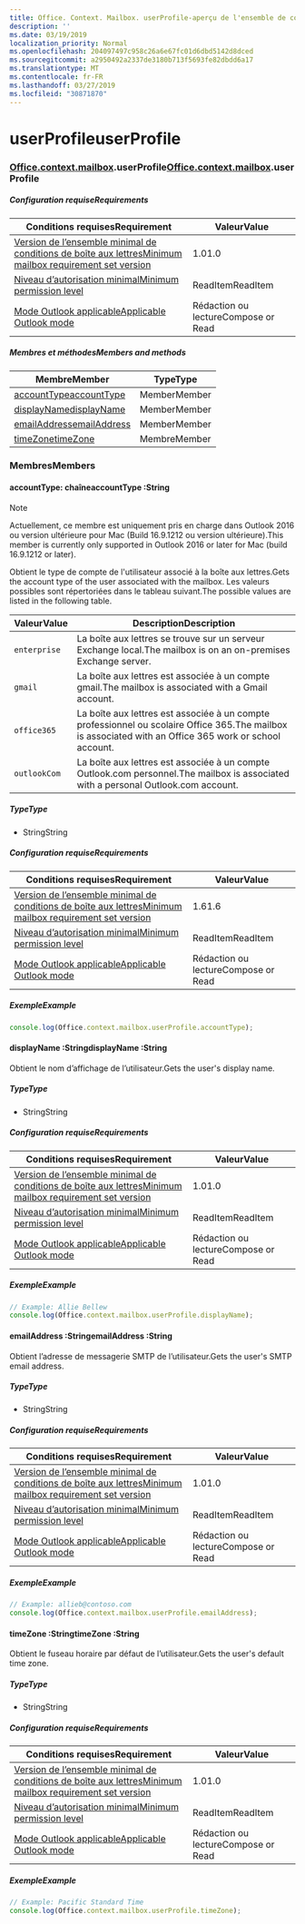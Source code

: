 ```yaml
---
title: Office. Context. Mailbox. userProfile-aperçu de l'ensemble de conditions requises
description: ''
ms.date: 03/19/2019
localization_priority: Normal
ms.openlocfilehash: 204097497c958c26a6e67fc01d6dbd5142d8dced
ms.sourcegitcommit: a2950492a2337de3180b713f5693fe82dbdd6a17
ms.translationtype: MT
ms.contentlocale: fr-FR
ms.lasthandoff: 03/27/2019
ms.locfileid: "30871870"
---
```

# <a name="userprofile"></a><span data-ttu-id="185fd-102">userProfile</span><span class="sxs-lookup"><span data-stu-id="185fd-102">userProfile</span></span>

### <a name="officeofficemdcontextofficecontextmdmailboxofficecontextmailboxmduserprofile"></a><span data-ttu-id="185fd-103">[Office](Office.md)[.context](Office.context.md)[.mailbox](Office.context.mailbox.md).userProfile</span><span class="sxs-lookup"><span data-stu-id="185fd-103">[Office](Office.md)[.context](Office.context.md)[.mailbox](Office.context.mailbox.md).userProfile</span></span>

##### <a name="requirements"></a><span data-ttu-id="185fd-104">Configuration requise</span><span class="sxs-lookup"><span data-stu-id="185fd-104">Requirements</span></span>

|<span data-ttu-id="185fd-105">Conditions requises</span><span class="sxs-lookup"><span data-stu-id="185fd-105">Requirement</span></span>| <span data-ttu-id="185fd-106">Valeur</span><span class="sxs-lookup"><span data-stu-id="185fd-106">Value</span></span>|
|---|---|
|[<span data-ttu-id="185fd-107">Version de l’ensemble minimal de conditions de boîte aux lettres</span><span class="sxs-lookup"><span data-stu-id="185fd-107">Minimum mailbox requirement set version</span></span>](/office/dev/add-ins/reference/requirement-sets/outlook-api-requirement-sets)| <span data-ttu-id="185fd-108">1.0</span><span class="sxs-lookup"><span data-stu-id="185fd-108">1.0</span></span>|
|[<span data-ttu-id="185fd-109">Niveau d’autorisation minimal</span><span class="sxs-lookup"><span data-stu-id="185fd-109">Minimum permission level</span></span>](/outlook/add-ins/understanding-outlook-add-in-permissions)| <span data-ttu-id="185fd-110">ReadItem</span><span class="sxs-lookup"><span data-stu-id="185fd-110">ReadItem</span></span>|
|[<span data-ttu-id="185fd-111">Mode Outlook applicable</span><span class="sxs-lookup"><span data-stu-id="185fd-111">Applicable Outlook mode</span></span>](/outlook/add-ins/#extension-points)| <span data-ttu-id="185fd-112">Rédaction ou lecture</span><span class="sxs-lookup"><span data-stu-id="185fd-112">Compose or Read</span></span>|

##### <a name="members-and-methods"></a><span data-ttu-id="185fd-113">Membres et méthodes</span><span class="sxs-lookup"><span data-stu-id="185fd-113">Members and methods</span></span>

| <span data-ttu-id="185fd-114">Membre</span><span class="sxs-lookup"><span data-stu-id="185fd-114">Member</span></span> | <span data-ttu-id="185fd-115">Type</span><span class="sxs-lookup"><span data-stu-id="185fd-115">Type</span></span> |
|--------|------|
| [<span data-ttu-id="185fd-116">accountType</span><span class="sxs-lookup"><span data-stu-id="185fd-116">accountType</span></span>](#accounttype-string) | <span data-ttu-id="185fd-117">Member</span><span class="sxs-lookup"><span data-stu-id="185fd-117">Member</span></span> |
| [<span data-ttu-id="185fd-118">displayName</span><span class="sxs-lookup"><span data-stu-id="185fd-118">displayName</span></span>](#displayname-string) | <span data-ttu-id="185fd-119">Member</span><span class="sxs-lookup"><span data-stu-id="185fd-119">Member</span></span> |
| [<span data-ttu-id="185fd-120">emailAddress</span><span class="sxs-lookup"><span data-stu-id="185fd-120">emailAddress</span></span>](#emailaddress-string) | <span data-ttu-id="185fd-121">Member</span><span class="sxs-lookup"><span data-stu-id="185fd-121">Member</span></span> |
| [<span data-ttu-id="185fd-122">timeZone</span><span class="sxs-lookup"><span data-stu-id="185fd-122">timeZone</span></span>](#timezone-string) | <span data-ttu-id="185fd-123">Membre</span><span class="sxs-lookup"><span data-stu-id="185fd-123">Member</span></span> |

### <a name="members"></a><span data-ttu-id="185fd-124">Membres</span><span class="sxs-lookup"><span data-stu-id="185fd-124">Members</span></span>

####  <a name="accounttype-string"></a><span data-ttu-id="185fd-125">accountType: chaîne</span><span class="sxs-lookup"><span data-stu-id="185fd-125">accountType :String</span></span>

> [!NOTE]
> <span data-ttu-id="185fd-126">Actuellement, ce membre est uniquement pris en charge dans Outlook 2016 ou version ultérieure pour Mac (Build 16.9.1212 ou version ultérieure).</span><span class="sxs-lookup"><span data-stu-id="185fd-126">This member is currently only supported in Outlook 2016 or later for Mac (build 16.9.1212 or later).</span></span>

<span data-ttu-id="185fd-127">Obtient le type de compte de l'utilisateur associé à la boîte aux lettres.</span><span class="sxs-lookup"><span data-stu-id="185fd-127">Gets the account type of the user associated with the mailbox.</span></span> <span data-ttu-id="185fd-128">Les valeurs possibles sont répertoriées dans le tableau suivant.</span><span class="sxs-lookup"><span data-stu-id="185fd-128">The possible values are listed in the following table.</span></span>

| <span data-ttu-id="185fd-129">Valeur</span><span class="sxs-lookup"><span data-stu-id="185fd-129">Value</span></span> | <span data-ttu-id="185fd-130">Description</span><span class="sxs-lookup"><span data-stu-id="185fd-130">Description</span></span> |
|-------|-------------|
| `enterprise` | <span data-ttu-id="185fd-131">La boîte aux lettres se trouve sur un serveur Exchange local.</span><span class="sxs-lookup"><span data-stu-id="185fd-131">The mailbox is on an on-premises Exchange server.</span></span> |
| `gmail` | <span data-ttu-id="185fd-132">La boîte aux lettres est associée à un compte gmail.</span><span class="sxs-lookup"><span data-stu-id="185fd-132">The mailbox is associated with a Gmail account.</span></span> |
| `office365` | <span data-ttu-id="185fd-133">La boîte aux lettres est associée à un compte professionnel ou scolaire Office 365.</span><span class="sxs-lookup"><span data-stu-id="185fd-133">The mailbox is associated with an Office 365 work or school account.</span></span> |
| `outlookCom` | <span data-ttu-id="185fd-134">La boîte aux lettres est associée à un compte Outlook.com personnel.</span><span class="sxs-lookup"><span data-stu-id="185fd-134">The mailbox is associated with a personal Outlook.com account.</span></span> |

##### <a name="type"></a><span data-ttu-id="185fd-135">Type</span><span class="sxs-lookup"><span data-stu-id="185fd-135">Type</span></span>

*   <span data-ttu-id="185fd-136">String</span><span class="sxs-lookup"><span data-stu-id="185fd-136">String</span></span>

##### <a name="requirements"></a><span data-ttu-id="185fd-137">Configuration requise</span><span class="sxs-lookup"><span data-stu-id="185fd-137">Requirements</span></span>

|<span data-ttu-id="185fd-138">Conditions requises</span><span class="sxs-lookup"><span data-stu-id="185fd-138">Requirement</span></span>| <span data-ttu-id="185fd-139">Valeur</span><span class="sxs-lookup"><span data-stu-id="185fd-139">Value</span></span>|
|---|---|
|[<span data-ttu-id="185fd-140">Version de l’ensemble minimal de conditions de boîte aux lettres</span><span class="sxs-lookup"><span data-stu-id="185fd-140">Minimum mailbox requirement set version</span></span>](/office/dev/add-ins/reference/requirement-sets/outlook-api-requirement-sets)| <span data-ttu-id="185fd-141">1.6</span><span class="sxs-lookup"><span data-stu-id="185fd-141">1.6</span></span> |
|[<span data-ttu-id="185fd-142">Niveau d’autorisation minimal</span><span class="sxs-lookup"><span data-stu-id="185fd-142">Minimum permission level</span></span>](/outlook/add-ins/understanding-outlook-add-in-permissions)| <span data-ttu-id="185fd-143">ReadItem</span><span class="sxs-lookup"><span data-stu-id="185fd-143">ReadItem</span></span>|
|[<span data-ttu-id="185fd-144">Mode Outlook applicable</span><span class="sxs-lookup"><span data-stu-id="185fd-144">Applicable Outlook mode</span></span>](/outlook/add-ins/#extension-points)| <span data-ttu-id="185fd-145">Rédaction ou lecture</span><span class="sxs-lookup"><span data-stu-id="185fd-145">Compose or Read</span></span>|

##### <a name="example"></a><span data-ttu-id="185fd-146">Exemple</span><span class="sxs-lookup"><span data-stu-id="185fd-146">Example</span></span>

```javascript
console.log(Office.context.mailbox.userProfile.accountType);
```

####  <a name="displayname-string"></a><span data-ttu-id="185fd-147">displayName :String</span><span class="sxs-lookup"><span data-stu-id="185fd-147">displayName :String</span></span>

<span data-ttu-id="185fd-148">Obtient le nom d’affichage de l’utilisateur.</span><span class="sxs-lookup"><span data-stu-id="185fd-148">Gets the user's display name.</span></span>

##### <a name="type"></a><span data-ttu-id="185fd-149">Type</span><span class="sxs-lookup"><span data-stu-id="185fd-149">Type</span></span>

*   <span data-ttu-id="185fd-150">String</span><span class="sxs-lookup"><span data-stu-id="185fd-150">String</span></span>

##### <a name="requirements"></a><span data-ttu-id="185fd-151">Configuration requise</span><span class="sxs-lookup"><span data-stu-id="185fd-151">Requirements</span></span>

|<span data-ttu-id="185fd-152">Conditions requises</span><span class="sxs-lookup"><span data-stu-id="185fd-152">Requirement</span></span>| <span data-ttu-id="185fd-153">Valeur</span><span class="sxs-lookup"><span data-stu-id="185fd-153">Value</span></span>|
|---|---|
|[<span data-ttu-id="185fd-154">Version de l’ensemble minimal de conditions de boîte aux lettres</span><span class="sxs-lookup"><span data-stu-id="185fd-154">Minimum mailbox requirement set version</span></span>](/office/dev/add-ins/reference/requirement-sets/outlook-api-requirement-sets)| <span data-ttu-id="185fd-155">1.0</span><span class="sxs-lookup"><span data-stu-id="185fd-155">1.0</span></span>|
|[<span data-ttu-id="185fd-156">Niveau d’autorisation minimal</span><span class="sxs-lookup"><span data-stu-id="185fd-156">Minimum permission level</span></span>](/outlook/add-ins/understanding-outlook-add-in-permissions)| <span data-ttu-id="185fd-157">ReadItem</span><span class="sxs-lookup"><span data-stu-id="185fd-157">ReadItem</span></span>|
|[<span data-ttu-id="185fd-158">Mode Outlook applicable</span><span class="sxs-lookup"><span data-stu-id="185fd-158">Applicable Outlook mode</span></span>](/outlook/add-ins/#extension-points)| <span data-ttu-id="185fd-159">Rédaction ou lecture</span><span class="sxs-lookup"><span data-stu-id="185fd-159">Compose or Read</span></span>|

##### <a name="example"></a><span data-ttu-id="185fd-160">Exemple</span><span class="sxs-lookup"><span data-stu-id="185fd-160">Example</span></span>

```javascript
// Example: Allie Bellew
console.log(Office.context.mailbox.userProfile.displayName);
```

####  <a name="emailaddress-string"></a><span data-ttu-id="185fd-161">emailAddress :String</span><span class="sxs-lookup"><span data-stu-id="185fd-161">emailAddress :String</span></span>

<span data-ttu-id="185fd-162">Obtient l’adresse de messagerie SMTP de l’utilisateur.</span><span class="sxs-lookup"><span data-stu-id="185fd-162">Gets the user's SMTP email address.</span></span>

##### <a name="type"></a><span data-ttu-id="185fd-163">Type</span><span class="sxs-lookup"><span data-stu-id="185fd-163">Type</span></span>

*   <span data-ttu-id="185fd-164">String</span><span class="sxs-lookup"><span data-stu-id="185fd-164">String</span></span>

##### <a name="requirements"></a><span data-ttu-id="185fd-165">Configuration requise</span><span class="sxs-lookup"><span data-stu-id="185fd-165">Requirements</span></span>

|<span data-ttu-id="185fd-166">Conditions requises</span><span class="sxs-lookup"><span data-stu-id="185fd-166">Requirement</span></span>| <span data-ttu-id="185fd-167">Valeur</span><span class="sxs-lookup"><span data-stu-id="185fd-167">Value</span></span>|
|---|---|
|[<span data-ttu-id="185fd-168">Version de l’ensemble minimal de conditions de boîte aux lettres</span><span class="sxs-lookup"><span data-stu-id="185fd-168">Minimum mailbox requirement set version</span></span>](/office/dev/add-ins/reference/requirement-sets/outlook-api-requirement-sets)| <span data-ttu-id="185fd-169">1.0</span><span class="sxs-lookup"><span data-stu-id="185fd-169">1.0</span></span>|
|[<span data-ttu-id="185fd-170">Niveau d’autorisation minimal</span><span class="sxs-lookup"><span data-stu-id="185fd-170">Minimum permission level</span></span>](/outlook/add-ins/understanding-outlook-add-in-permissions)| <span data-ttu-id="185fd-171">ReadItem</span><span class="sxs-lookup"><span data-stu-id="185fd-171">ReadItem</span></span>|
|[<span data-ttu-id="185fd-172">Mode Outlook applicable</span><span class="sxs-lookup"><span data-stu-id="185fd-172">Applicable Outlook mode</span></span>](/outlook/add-ins/#extension-points)| <span data-ttu-id="185fd-173">Rédaction ou lecture</span><span class="sxs-lookup"><span data-stu-id="185fd-173">Compose or Read</span></span>|

##### <a name="example"></a><span data-ttu-id="185fd-174">Exemple</span><span class="sxs-lookup"><span data-stu-id="185fd-174">Example</span></span>

```javascript
// Example: allieb@contoso.com
console.log(Office.context.mailbox.userProfile.emailAddress);
```

####  <a name="timezone-string"></a><span data-ttu-id="185fd-175">timeZone :String</span><span class="sxs-lookup"><span data-stu-id="185fd-175">timeZone :String</span></span>

<span data-ttu-id="185fd-176">Obtient le fuseau horaire par défaut de l’utilisateur.</span><span class="sxs-lookup"><span data-stu-id="185fd-176">Gets the user's default time zone.</span></span>

##### <a name="type"></a><span data-ttu-id="185fd-177">Type</span><span class="sxs-lookup"><span data-stu-id="185fd-177">Type</span></span>

*   <span data-ttu-id="185fd-178">String</span><span class="sxs-lookup"><span data-stu-id="185fd-178">String</span></span>

##### <a name="requirements"></a><span data-ttu-id="185fd-179">Configuration requise</span><span class="sxs-lookup"><span data-stu-id="185fd-179">Requirements</span></span>

|<span data-ttu-id="185fd-180">Conditions requises</span><span class="sxs-lookup"><span data-stu-id="185fd-180">Requirement</span></span>| <span data-ttu-id="185fd-181">Valeur</span><span class="sxs-lookup"><span data-stu-id="185fd-181">Value</span></span>|
|---|---|
|[<span data-ttu-id="185fd-182">Version de l’ensemble minimal de conditions de boîte aux lettres</span><span class="sxs-lookup"><span data-stu-id="185fd-182">Minimum mailbox requirement set version</span></span>](/office/dev/add-ins/reference/requirement-sets/outlook-api-requirement-sets)| <span data-ttu-id="185fd-183">1.0</span><span class="sxs-lookup"><span data-stu-id="185fd-183">1.0</span></span>|
|[<span data-ttu-id="185fd-184">Niveau d’autorisation minimal</span><span class="sxs-lookup"><span data-stu-id="185fd-184">Minimum permission level</span></span>](/outlook/add-ins/understanding-outlook-add-in-permissions)| <span data-ttu-id="185fd-185">ReadItem</span><span class="sxs-lookup"><span data-stu-id="185fd-185">ReadItem</span></span>|
|[<span data-ttu-id="185fd-186">Mode Outlook applicable</span><span class="sxs-lookup"><span data-stu-id="185fd-186">Applicable Outlook mode</span></span>](/outlook/add-ins/#extension-points)| <span data-ttu-id="185fd-187">Rédaction ou lecture</span><span class="sxs-lookup"><span data-stu-id="185fd-187">Compose or Read</span></span>|

##### <a name="example"></a><span data-ttu-id="185fd-188">Exemple</span><span class="sxs-lookup"><span data-stu-id="185fd-188">Example</span></span>

```javascript
// Example: Pacific Standard Time
console.log(Office.context.mailbox.userProfile.timeZone);
```
